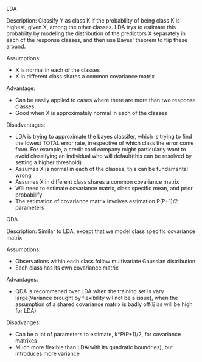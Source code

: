 LDA 

Description: Classify Y as class K if the probability of being class K is highest, given X, among the other classes.
LDA trys to estimate this probabilty by modeling the distribution of the predictors X separately in each of the response classes, 
and then use Bayes' theorem to flip these around.

Assumptions:
- X is normal in each of the classes
- X in different class shares a common covariance matrix

Advantage:
- Can be easily applied to cases where there are more than two response classes
- Good when X is approximately normal in each of the classes

Disadvantages:
- LDA is trying to approximate the bayes classifer, which is trying to find the lowest TOTAL error rate, 
irrespective of which class the error come from. For example, a credit card company might particularly want to avoid classifying
an individual who will default(this can be resolved by setting a higher threshold)
- Assumes X is normal in each of the classes, this can be fundamental wrong
- Assumes X in different class shares a common covariance matrix
- Will need to estimate covariance matrix, class specific mean, and prior probabilify
- The estimation of covariance matrix involves estimation P(P+1)/2 parameters


QDA

Description: Similar to LDA, except that we model class specific covariance matrix

Assumptions:
- Observations within each class follow multivariate Gaussian distribution
- Each class has its own covariance matrix

Advantages:
- QDA is recommened over LDA when the training set is vary large(Variance brought by flexibility wil not be a issue), when  the assumption of a shared covariance matrix is badly off(Bias will be high for LDA)

Disadvanges:
- Can be a lot of parameters to estimate, k*P(P+1)/2, for covariance matrixes
- Much more flexible than LDA(with its quadratic boundries), but introduces more variance
